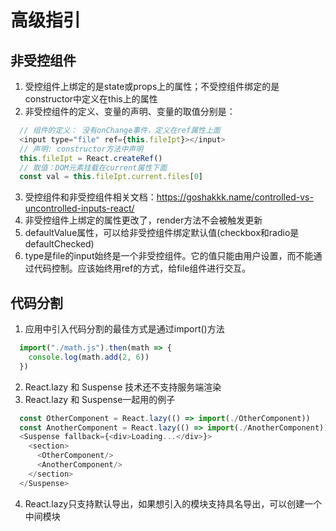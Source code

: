 # 高级指引
## 非受控组件
1. 受控组件上绑定的是state或props上的属性；不受控组件绑定的是constructor中定义在this上的属性
2. 非受控组件的定义、变量的声明、变量的取值分别是：
```javascript
  // 组件的定义： 没有onChange事件，定义在ref属性上面
  <input type="file" ref={this.fileIpt}></input>
  // 声明: constructor方法中声明
  this.fileIpt = React.createRef()
  // 取值：DOM元素挂载在current属性下面
  const val = this.fileIpt.current.files[0]
```
3. 受控组件和非受控组件相关文档：https://goshakkk.name/controlled-vs-uncontrolled-inputs-react/
4. 非受控组件上绑定的属性更改了，render方法不会被触发更新
5. defaultValue属性，可以给非受控组件绑定默认值(checkbox和radio是defaultChecked)
6. type是file的input始终是一个非受控组件。它的值只能由用户设置，而不能通过代码控制。应该始终用ref的方式，给file组件进行交互。

## 代码分割
1. 应用中引入代码分割的最佳方式是通过import()方法
```javascript
  import("./math.js").then(math => {
    console.log(math.add(2, 6))
  })
```
2. React.lazy 和 Suspense 技术还不支持服务端渲染
3. React.lazy 和 Suspense一起用的例子
```javascript
  const OtherComponent = React.lazy(() => import(./OtherComponent))
  const AnotherComponent = React.lazy(() => import(./AnotherComponent))
  <Suspense fallback={<div>Loading...</div>}>
    <section>
      <OtherComponent/>
      <AnotherComponent/>
    </section>
  </Suspense>
```
4. React.lazy只支持默认导出，如果想引入的模块支持具名导出，可以创建一个中间模块